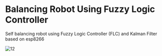 # Balancing Robot Using Fuzzy Logic Controller
Self balancing robot using Fuzzy Logic Controller (FLC) and Kalman Filter based on esp8266

![12](https://user-images.githubusercontent.com/93894711/208308601-c7c1176c-d067-47d2-9388-f194a4aae2f4.png)

